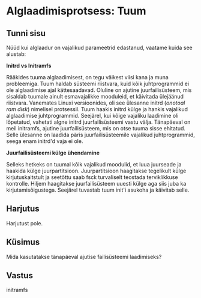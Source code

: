 ﻿# Alglaadimisprotsess: Tuum

## Tunni sisu

Nüüd kui alglaadur on vajalikud parameetrid edastanud, vaatame kuida see alustab:

<b>Initrd vs Initramfs</b>

Rääkides tuuma alglaadimisest, on tegu väikest viisi kana ja muna probleemiga. Tuum haldab süsteemi riistvara, kuid kõik juhtprogrammid ei ole alglaadimise ajal kättesaadavad. Oluline on ajutine juurfailisüsteem, mis sisaldab tuumale ainult esmavajalikke mooduleid, et käivitada ülejäänud riistvara. Vanemates Linuxi versioonides, oli see ülesanne initrd (*onotoal ram disk*) nimelisel protsessil. Tuum haakis initrd külge ja hankis vajalikud alglaadimise juhtprogrammid. Seejärel, kui kõige vajaliku laadimine oli lõpetatud, vahetati algne initrd juurfailisüsteemi vastu välja. Tänapäeval on meil initramfs, ajutine juurfailisüsteem, mis on otse tuuma sisse ehitatud. Selle ülesanne on laadida päris juurfailisüsteemile vajalikud juhtprogrammid, seega enam initrd'd vaja ei ole.

<b>Juurfailisüsteemi külge ühendamine</b>

Selleks hetkeks on tuumal kõik vajalikud moodulid, et luua juurseade ja haakida külge juurpartitsioon. Juurpartitsioon haagitakse tegelikult külge kirjutuskaitstult ja seetõttu saab fsck turvaliselt teostada terviklikkuse kontrolle. Hiljem haagitakse juurfailisüsteem uuesti külge aga siis juba ka kirjutamisõigustega. Seejärel tuvastab tuum init'i asukoha ja käivitab selle.

## Harjutus

Harjutust pole.

## Küsimus

Mida kasutatakse tänapäeval ajutise failisüsteemi laadimiseks?

## Vastus

initramfs
